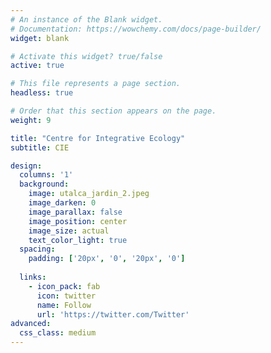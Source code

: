 ```yaml
---
# An instance of the Blank widget.
# Documentation: https://wowchemy.com/docs/page-builder/
widget: blank

# Activate this widget? true/false
active: true

# This file represents a page section.
headless: true

# Order that this section appears on the page.
weight: 9

title: "Centre for Integrative Ecology"
subtitle: CIE

design:
  columns: '1'
  background:
    image: utalca_jardin_2.jpeg
    image_darken: 0
    image_parallax: false
    image_position: center
    image_size: actual
    text_color_light: true
  spacing:
    padding: ['20px', '0', '20px', '0']
    
  links:
    - icon_pack: fab
      icon: twitter
      name: Follow
      url: 'https://twitter.com/Twitter'    
advanced:
  css_class: medium
---
```











